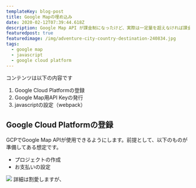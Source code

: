 ```yaml
---
templateKey: blog-post
title: Google Mapの埋め込み
date: 2020-02-12T07:39:44.618Z
description: Google Map API が課金制になったけど、実際は一定量を超えなければ課金されないので、Google Cloud Platformから設定してみた
featuredpost: true
featuredimage: /img/adventure-city-country-destination-240834.jpg
tags:
  - google map
  - javascript
  - google cloud platform
---
```

コンテンツは以下の内容です

1. Google Cloud Platformの登録
2. Google Map用API Keyの発行
3. javascriptの設定（webpack）

## Google Cloud Platformの登録

GCPでGoogle Map APIが使用できるようにします。前提として、以下のものが準備してある想定です。

* プロジェクトの作成
* お支払いの設定

![](/img/screenshot-2020-02-12-16.57.38.png)
詳細は割愛しますが、

